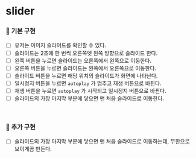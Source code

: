# slider

### 💎 **기본 구현**

- [ ] 유저는 이미지 슬라이드를 확인할 수 있다.
- [ ] 슬라이드는 2초에 한 번씩 오른쪽엣 왼쪽 방향으로 슬라이드 한다.
- [ ] 왼쪽 버튼을 누르면 슬라이드는 오른쪽에서 왼쪽으로 이동한다.
- [ ] 오른쪽 버튼을 누르면 슬라이드는 왼쪽에서 오른쪽으로 이동한다.
- [ ] 슬라이드 버튼을 누르면 해당 위치의 슬라이드가 화면에 나타난다.
- [ ] 일시정지 버튼을 누르면 `autoplay` 가 멈추고 재생 버튼으로 바뀐다.
- [ ] 재생 버튼을 누르면 `autoplay` 가 시작되고 일시정지 버튼으로 바뀐다.
- [ ] 슬라이드의 가장 마지막 부분에 닿으면 맨 처음 슬라이드로 이동한다.

<br/>

### 💎 **추가 구현**

- [ ] 슬라이드의 가장 마지막 부분에 닿으면 맨 처음 슬라이드로 이동하는데, 무한으로 보이게끔 만든다.
